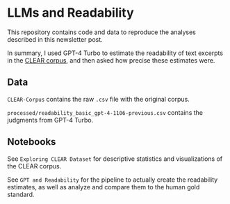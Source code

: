 # LLMs and Readability

This repository contains code and data to reproduce the analyses described in this newsletter post.

In summary, I used GPT-4 Turbo to estimate the readability of text excerpts in the [CLEAR corpus](https://link.springer.com/article/10.3758/s13428-022-01802-x), and then asked how precise these estimates were.


## Data

`CLEAR-Corpus` contains the raw `.csv` file with the original corpus.

`processed/readability_basic_gpt-4-1106-previous.csv` contains the judgments from GPT-4 Turbo.

## Notebooks

See `Exploring CLEAR Dataset` for descriptive statistics and visualizations of the CLEAR corpus.

See `GPT and Readability` for the pipeline to actually create the readability estimates, as well as analyze and compare them to the human gold standard.
